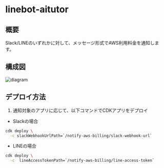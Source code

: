 # linebot-aitutor

## 概要

Slack/LINEのいずれかに対して、メッセージ形式でAWS利用料金を通知します。

## 構成図

![diagram](./image/diagram.drawio.png)

## デプロイ方法

1. 通知対象のアプリに応じて、以下コマンドでCDKアプリをデプロイ

- Slackの場合

``` bash
cdk deploy \
  -c slackWebhookUrlPath=`/notify-aws-billing/slack-webhook-url`
```

- LINEの場合

``` bash
cdk deploy \
  -c  lineAccessTokenPath=`/notify-aws-billing/line-access-token`
```
